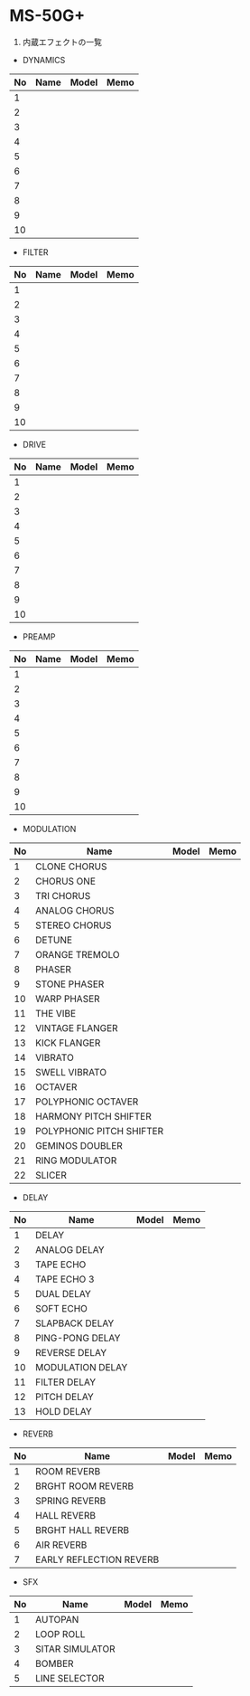 # MS-50G+
1. 内蔵エフェクトの一覧


- DYNAMICS

|No|Name|Model|Memo|
|---|---|---|---|
|1||||
|2||||
|3||||
|4||||
|5||||
|6||||
|7||||
|8||||
|9||||
|10||||

- FILTER

|No|Name|Model|Memo|
|---|---|---|---|
|1||||
|2||||
|3||||
|4||||
|5||||
|6||||
|7||||
|8||||
|9||||
|10||||

- DRIVE

|No|Name|Model|Memo|
|---|---|---|---|
|1||||
|2||||
|3||||
|4||||
|5||||
|6||||
|7||||
|8||||
|9||||
|10||||

- PREAMP

|No|Name|Model|Memo|
|---|---|---|---|
|1||||
|2||||
|3||||
|4||||
|5||||
|6||||
|7||||
|8||||
|9||||
|10||||

- MODULATION

|No|Name|Model|Memo|
|---|---|---|---|
|1|CLONE CHORUS|||
|2|CHORUS ONE|||
|3|TRI CHORUS|||
|4|ANALOG CHORUS|||
|5|STEREO CHORUS|||
|6|DETUNE|||
|7|ORANGE TREMOLO|||
|8|PHASER|||
|9|STONE PHASER|||
|10|WARP PHASER|||
|11|THE VIBE|||
|12|VINTAGE FLANGER|||
|13|KICK FLANGER|||
|14|VIBRATO|||
|15|SWELL VIBRATO|||
|16|OCTAVER|||
|17|POLYPHONIC OCTAVER|||
|18|HARMONY PITCH SHIFTER|||
|19|POLYPHONIC PITCH SHIFTER|||
|20|GEMINOS DOUBLER|||
|21|RING MODULATOR|||
|22|SLICER|||    

- DELAY
  
|No|Name|Model|Memo|
|---|---|---|---|
|1|DELAY|||
|2|ANALOG DELAY|||
|3|TAPE ECHO|||
|4|TAPE ECHO 3|||
|5|DUAL DELAY|||
|6|SOFT ECHO|||
|7|SLAPBACK DELAY|||
|8|PING-PONG DELAY|||
|9|REVERSE DELAY|||
|10|MODULATION DELAY|||
|11|FILTER DELAY|||
|12|PITCH DELAY|||
|13|HOLD DELAY|||
  
  
- REVERB
  
|No|Name|Model|Memo|
|---|---|---|---|
|1|ROOM REVERB|||
|2|BRGHT ROOM REVERB|||
|3|SPRING REVERB|||
|4|HALL REVERB|||
|5|BRGHT HALL REVERB|||
|6|AIR REVERB|||
|7|EARLY REFLECTION REVERB|||
  
  
- SFX
  
|No|Name|Model|Memo|
|---|---|---|---|
|1|AUTOPAN|||
|2|LOOP ROLL|||
|3|SITAR SIMULATOR|||
|4|BOMBER|||
|5|LINE SELECTOR|||
